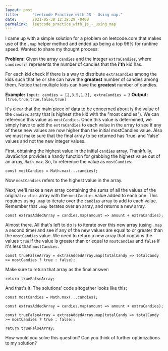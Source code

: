 ```yaml
---
layout: post
title:      "Leetcode Practice with JS - Using map."
date:       2021-05-30 12:38:29 -0400
permalink:  leetcode_practice_with_js_-_using_map
---
```



I came up with a simple solution for a problem on leetcode.com that makes use of the `.map` helper method and ended up being a top 96% for runtime speed. Wanted to share my thought process:

**Problem:** Given the array `candies`  and the integer `extraCandies`, where `candies[i]`  represents the number of candies that the **i'th** kid has.

For each kid check if there is a way to distribute `extraCandies` among the kids such that he or she can have the **greatest** number of candies among them. Notice that multiple kids can have the **greatest** number of candies.

**Example:** `Input: candies = [2,3,5,1,3], extraCandies = 3`
**Output:** `[true,true,true,false,true] `

It's clear that the main piece of data to be concerned about is the value of the `candies` array that is highest (the kid with the "most candies"). We can reference this value as `mostCandies`. Once this value is determined, we simply have to add the `extraCandies` to each value in the array to see if any of these new values are now higher than the initial mostCandies value. Also we must make sure that the final array to be returned has 'true' and 'false' values and not the new integer values.

First, obtaining the highest value in the initial `candies` array. Thankfully, JavaScript provides a handy function for grabbing the highest value out of an array, `Math.max`. So, to reference the value as `mostCandies`:

`const mostCandies = Math.max(...candies);`

Now `mostCandies` refers to the highest value in the array. 

Next, we'll make a new array containing the sums of all the values of the original `candies` array with the `mostCandies` value added to each one. This requires using `.map` to iterate over the `candies` array to add to each value. Remember that `.map` iterates over an array, and returns a new array.

`const extrasAddedArray = candies.map(amount => amount + extraCandies);`

Almost there. All that's left to do is to iterate over this new array (using `.map` a second time) and see if any of the new values are equal to or greater than the `mostCandies` value. We need to return a new array that contains the values `true` if the value is greater than or equal to `mostCandies` and `false` if it's less than `mostCandies`. 

`const trueFalseArray = extrasAddedArray.map(totalCandy => totalCandy >= mostCandies ? true : false);`

Make sure to return that array as the final answer:

`return trueFalseArray;`

And that's it. The solutions' code altogether looks like this:


`const mostCandies = Math.max(...candies);`

`const extrasAddedArray = candies.map(amount => amount + extraCandies);`

`const trueFalseArray = extrasAddedArray.map(totalCandy => totalCandy >= mostCandies ? true : false);`

`return trueFalseArray;`


How would you solve this question? Can you think of further optimizations to my solution?

